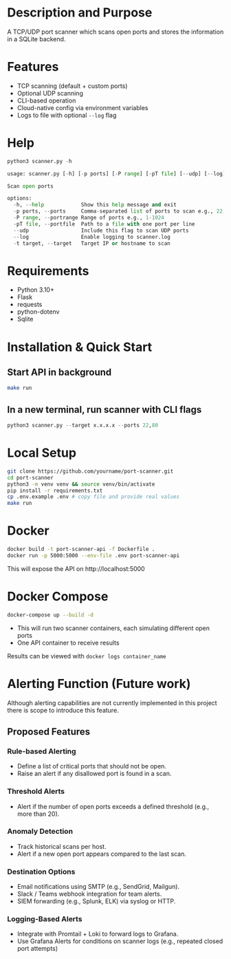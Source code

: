 # Description and Purpose
A TCP/UDP port scanner which scans open ports and stores the information in a SQLite backend.

# Features
- TCP scanning (default + custom ports)
- Optional UDP scanning
- CLI-based operation
- Cloud-native config via environment variables
- Logs to file with optional `--log` flag

# Help
```python
python3 scanner.py -h

usage: scanner.py [-h] [-p ports] [-P range] [-pT file] [--udp] [--log] -t target

Scan open ports

options:
  -h, --help            Show this help message and exit
  -p ports, --ports     Comma-separated list of ports to scan e.g., 22,80,443
  -P range, --portrange Range of ports e.g., 1-1024
  -pT file, --portfile  Path to a file with one port per line
  --udp                 Include this flag to scan UDP ports
  --log                 Enable logging to scanner.log
  -t target, --target   Target IP or hostname to scan
```

# Requirements
- Python 3.10+
- Flask
- requests
- python-dotenv
- Sqlite

# Installation & Quick Start
## Start API in background
```bash
make run
```

## In a new terminal, run scanner with CLI flags
```python
python3 scanner.py --target x.x.x.x --ports 22,80
```


# Local Setup
```bash
git clone https://github.com/yourname/port-scanner.git
cd port-scanner
python3 -m venv venv && source venv/bin/activate
pip install -r requirements.txt
cp .env.example .env # copy file and provide real values
make run
```

# Docker
```bash
docker build -t port-scanner-api -f Dockerfile .
docker run -p 5000:5000 --env-file .env port-scanner-api
```
This will expose the API on http://localhost:5000

# Docker Compose
```bash
docker-compose up --build -d
```

- This will run two scanner containers, each simulating different open ports
- One API container to receive results

Results can be viewed with `docker logs container_name`

# Alerting Function (Future work)
Although alerting capabilities are not currently implemented in this project there is scope to introduce this feature.

## Proposed Features
### Rule-based Alerting
- Define a list of critical ports that should not be open.
- Raise an alert if any disallowed port is found in a scan.

### Threshold Alerts
- Alert if the number of open ports exceeds a defined threshold (e.g., more than 20).

### Anomaly Detection
- Track historical scans per host.
- Alert if a new open port appears compared to the last scan.

### Destination Options
- Email notifications using SMTP (e.g., SendGrid, Mailgun).
- Slack / Teams webhook integration for team alerts.
- SIEM forwarding (e.g., Splunk, ELK) via syslog or HTTP.

### Logging-Based Alerts
- Integrate with Promtail + Loki to forward logs to Grafana.
- Use Grafana Alerts for conditions on scanner logs (e.g., repeated closed port attempts)

